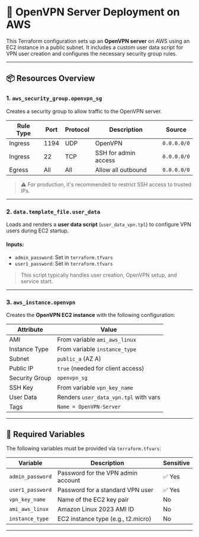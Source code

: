 # 🔐 OpenVPN Server Deployment on AWS

This Terraform configuration sets up an **OpenVPN server** on AWS using an EC2 instance in a public subnet. It includes a custom user data script for VPN user creation and configures the necessary security group rules.

---

## 📦 Resources Overview

### 1. `aws_security_group.openvpn_sg`

Creates a security group to allow traffic to the OpenVPN server.

| Rule Type | Port  | Protocol | Description            | Source        |
|-----------|-------|----------|------------------------|----------------|
| Ingress   | 1194  | UDP      | OpenVPN                | `0.0.0.0/0`    |
| Ingress   | 22    | TCP      | SSH for admin access   | `0.0.0.0/0`    |
| Egress    | All   | All      | Allow all outbound     | `0.0.0.0/0`    |

> ⚠️ For production, it's recommended to restrict SSH access to trusted IPs.

---

### 2. `data.template_file.user_data`

Loads and renders a **user data script** (`user_data_vpn.tpl`) to configure VPN users during EC2 startup.

#### Inputs:
- `admin_password`: Set in `terraform.tfvars`
- `user1_password`: Set in `terraform.tfvars`

> This script typically handles user creation, OpenVPN setup, and service start.

---

### 3. `aws_instance.openvpn`

Creates the **OpenVPN EC2 instance** with the following configuration:

| Attribute                     | Value                                  |
|-------------------------------|----------------------------------------|
| AMI                          | From variable `ami_aws_linux`          |
| Instance Type                | From variable `instance_type`          |
| Subnet                       | `public_a` (AZ A)                      |
| Public IP                    | `true` (needed for client access)      |
| Security Group               | `openvpn_sg`                           |
| SSH Key                      | From variable `vpn_key_name`           |
| User Data                    | Renders `user_data_vpn.tpl` with vars  |
| Tags                         | `Name = OpenVPN-Server`                |

---

## 📌 Required Variables

The following variables must be provided via `terraform.tfvars`:

| Variable         | Description                         | Sensitive |
|------------------|-------------------------------------|-----------|
| `admin_password` | Password for the VPN admin account  | ✅ Yes    |
| `user1_password` | Password for a standard VPN user    | ✅ Yes    |
| `vpn_key_name`   | Name of the EC2 key pair            | No        |
| `ami_aws_linux`  | Amazon Linux 2023 AMI ID            | No        |
| `instance_type`  | EC2 instance type (e.g., t2.micro)  | No        |

---

